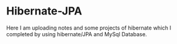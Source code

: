# Hibernate-JPA
Here I am uploading notes and some projects of hibernate which I completed by using hibernate/JPA and MySql Database.
